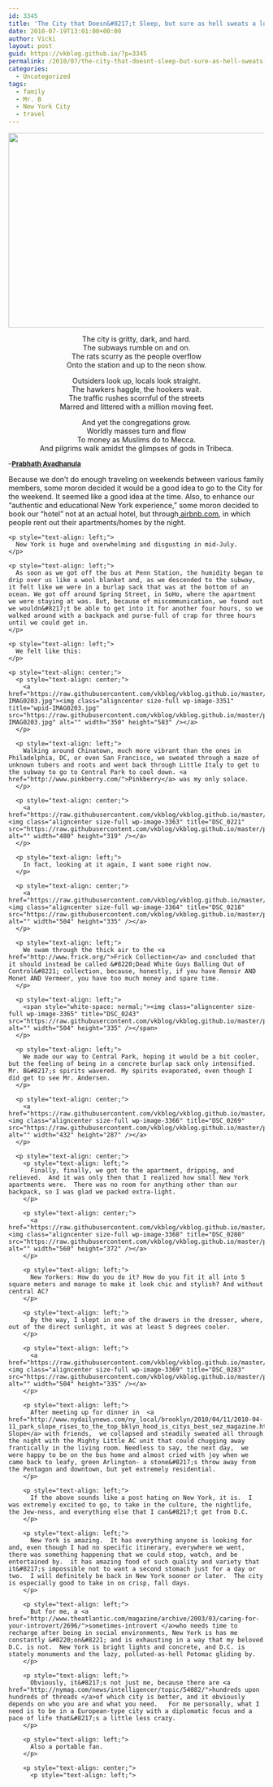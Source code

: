 ```yaml
---
id: 3345
title: 'The City that Doesn&#8217;t Sleep, but sure as hell sweats a lot'
date: 2010-07-19T13:01:00+00:00
author: Vicki
layout: post
guid: https://vkblog.github.io/?p=3345
permalink: /2010/07/the-city-that-doesnt-sleep-but-sure-as-hell-sweats-a-lot/
categories:
  - Uncategorized
tags:
  - family
  - Mr. B
  - New York City
  - travel
---
```

<p style="text-align: center;">
  <a href="https://raw.githubusercontent.com/vkblog/vkblog.github.io/master/public/img/2010/07/DSC_0211.jpg"><img class="aligncenter size-full wp-image-3346" title="DSC_0211" src="https://raw.githubusercontent.com/vkblog/vkblog.github.io/master/public/img/2010/07/DSC_0211.jpg" alt="" width="576" height="383" /></a>
</p>

<p style="text-align: center;">
  The city is gritty, dark, and hard.<br /> The subways rumble on and on.<br /> The rats scurry as the people overflow<br /> Onto the station and up to the neon show.
</p>

<p style="text-align: center;">
  Outsiders look up, locals look straight.<br /> The hawkers haggle, the hookers wait.<br /> The traffic rushes scornful of the streets<br /> Marred and littered with a million moving feet.
</p>

<p style="text-align: center;">
  And yet the congregations grow.<br /> Worldly masses turn and flow<br /> To money as Muslims do to Mecca.<br /> And pilgrims walk amidst the glimpses of gods in Tribeca.
</p>

 <span style="font-size: 13px;">&#8211;<strong><a href="http://www.blackcatpoems.com/a/prabhath_avadhanula.html">Prabhath Avadhanula</a></strong></span>

<p style="text-align: center;">
  <p style="text-align: left;">
    <p style="text-align: left;">
      Because we don&#8217;t do enough traveling on weekends between various family members, some moron decided it would be a good idea to go to the City for the weekend. It seemed like a good idea at the time. Also, to enhance our &#8220;authentic and educational New York experience,&#8221; some moron decided to book our &#8220;hotel&#8221; not at an actual hotel, but through<a href="http://www.airbnb.com/"> airbnb.com</a>, in which people rent out their apartments/homes by the night.
    </p>
    
    <p style="text-align: left;">
      New York is huge and overwhelming and disgusting in mid-July.
    </p>
    
    <p style="text-align: left;">
      As soon as we got off the bus at Penn Station, the humidity began to drip over us like a wool blanket and, as we descended to the subway, it felt like we were in a burlap sack that was at the bottom of an ocean. We got off around Spring Street, in SoHo, where the apartment we were staying at was. But, because of miscommunication, we found out we wouldn&#8217;t be able to get into it for another four hours, so we walked around with a backpack and purse-full of crap for three hours until we could get in.
    </p>
    
    <p style="text-align: left;">
      We felt like this:
    </p>
    
    <p style="text-align: center;">
      <p style="text-align: center;">
        <a href="https://raw.githubusercontent.com/vkblog/vkblog.github.io/master/public/img/2010/07/wpid-IMAG0203.jpg"><img class="aligncenter size-full wp-image-3351" title="wpid-IMAG0203.jpg" src="https://raw.githubusercontent.com/vkblog/vkblog.github.io/master/public/img/2010/07/wpid-IMAG0203.jpg" alt="" width="350" height="583" /></a>
      </p>
      
      <p style="text-align: left;">
        Walking around Chinatown, much more vibrant than the ones in Philadelphia, DC, or even San Francisco, we sweated through a maze of unknown tubers and roots and went back through Little Italy to get to the subway to go to Central Park to cool down. <a href="http://www.pinkberry.com/">Pinkberry</a> was my only solace.
      </p>
      
      <p style="text-align: center;">
        <a href="https://raw.githubusercontent.com/vkblog/vkblog.github.io/master/public/img/2010/07/DSC_0221.jpg"><img class="aligncenter size-full wp-image-3363" title="DSC_0221" src="https://raw.githubusercontent.com/vkblog/vkblog.github.io/master/public/img/2010/07/DSC_0221.jpg" alt="" width="480" height="319" /></a>
      </p>
      
      <p style="text-align: left;">
        In fact, looking at it again, I want some right now.
      </p>
      
      <p style="text-align: center;">
        <a href="https://raw.githubusercontent.com/vkblog/vkblog.github.io/master/public/img/2010/07/DSC_0218.jpg"><img class="aligncenter size-full wp-image-3364" title="DSC_0218" src="https://raw.githubusercontent.com/vkblog/vkblog.github.io/master/public/img/2010/07/DSC_0218.jpg" alt="" width="504" height="335" /></a>
      </p>
      
      <p style="text-align: left;">
        We swam through the thick air to the <a href="http://www.frick.org/">Frick Collection</a> and concluded that it should instead be called &#8220;Dead White Guys Balling Out of Control&#8221; collection, because, honestly, if you have Renoir AND Monet AND Vermeer, you have too much money and spare time.
      </p>
      
      <p style="text-align: left;">
        <span style="white-space: normal;"><img class="aligncenter size-full wp-image-3365" title="DSC_0243" src="https://raw.githubusercontent.com/vkblog/vkblog.github.io/master/public/img/2010/07/DSC_0243.jpg" alt="" width="504" height="335" /></span>
      </p>
      
      <p style="text-align: left;">
        We made our way to Central Park, hoping it would be a bit cooler, but the feeling of being in a concrete burlap sack only intensified. Mr. B&#8217;s spirits wavered. My spirits evaporated, even though I did get to see Mr. Andersen.
      </p>
      
      <p style="text-align: center;">
        <a href="https://raw.githubusercontent.com/vkblog/vkblog.github.io/master/public/img/2010/07/DSC_0269.jpg"><img class="aligncenter size-full wp-image-3366" title="DSC_0269" src="https://raw.githubusercontent.com/vkblog/vkblog.github.io/master/public/img/2010/07/DSC_0269.jpg" alt="" width="432" height="287" /></a>
      </p>
      
      <p style="text-align: center;">
        <p style="text-align: left;">
          Finally, finally, we got to the apartment, dripping, and relieved.  And it was only then that I realized how small New York apartments were.  There was no room for anything other than our backpack, so I was glad we packed extra-light.
        </p>
        
        <p style="text-align: center;">
          <a href="https://raw.githubusercontent.com/vkblog/vkblog.github.io/master/public/img/2010/07/DSC_0280.jpg"><img class="aligncenter size-full wp-image-3368" title="DSC_0280" src="https://raw.githubusercontent.com/vkblog/vkblog.github.io/master/public/img/2010/07/DSC_0280.jpg" alt="" width="560" height="372" /></a>
        </p>
        
        <p style="text-align: left;">
          New Yorkers: How do you do it? How do you fit it all into 5 square meters and manage to make it look chic and stylish? And without central AC?
        </p>
        
        <p style="text-align: left;">
          By the way, I slept in one of the drawers in the dresser, where, out of the direct sunlight, it was at least 5 degrees cooler.
        </p>
        
        <p style="text-align: left;">
          <a href="https://raw.githubusercontent.com/vkblog/vkblog.github.io/master/public/img/2010/07/DSC_0283.jpg"><img class="aligncenter size-full wp-image-3369" title="DSC_0283" src="https://raw.githubusercontent.com/vkblog/vkblog.github.io/master/public/img/2010/07/DSC_0283.jpg" alt="" width="504" height="335" /></a>
        </p>
        
        <p style="text-align: left;">
          After meeting up for dinner in  <a href="http://www.nydailynews.com/ny_local/brooklyn/2010/04/11/2010-04-11_park_slope_rises_to_the_top_bklyn_hood_is_citys_best_sez_magazine.html">Park Slope</a> with friends,  we collapsed and steadily sweated all through the night with the Mighty Little AC unit that could chugging away frantically in the living room. Needless to say, the next day,  we were happy to be on the bus home and almost cried with joy when we came back to leafy, green Arlington- a stone&#8217;s throw away from the Pentagon and downtown, but yet extremely residential.
        </p>
        
        <p style="text-align: left;">
          If the above sounds like a post hating on New York, it is.  I was extremely excited to go, to take in the culture, the nightlife, the Jew-ness, and everything else that I can&#8217;t get from D.C.
        </p>
        
        <p style="text-align: left;">
          New York is amazing.  It has everything anyone is looking for and, even though I had no specific itinerary, everywhere we went, there was something happening that we could stop, watch, and be entertained by.  it has amazing food of such quality and variety that it&#8217;s impossible not to want a second stomach just for a day or two.  I will definitely be back in New York sooner or later.  The city is especially good to take in on crisp, fall days.
        </p>
        
        <p style="text-align: left;">
          But for me, a <a href="http://www.theatlantic.com/magazine/archive/2003/03/caring-for-your-introvert/2696/">sometimes-introvert </a>who needs time to recharge after being in social environments, New York is has me constantly &#8220;on&#8221; and is exhausting in a way that my beloved D.C. is not.  New York is bright lights and concrete, and D.C. is stately monuments and the lazy, polluted-as-hell Potomac gliding by.
        </p>
        
        <p style="text-align: left;">
          Obviously, it&#8217;s not just me, because there are <a href="http://nymag.com/news/intelligencer/topic/54082/">hundreds upon hundreds of threads </a>of which city is better, and it obviously depends on who you are and what you need.   For me personally, what I need is to be in a European-type city with a diplomatic focus and a pace of life that&#8217;s a little less crazy.
        </p>
        
        <p style="text-align: left;">
          Also a portable fan.
        </p>
        
        <p style="text-align: center;">
          <p style="text-align: left;">